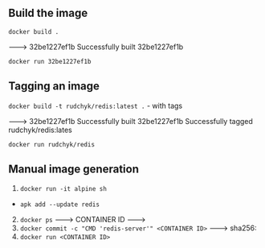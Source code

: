 ## Build the image

`docker build .`

---> 32be1227ef1b
Successfully built 32be1227ef1b

`docker run 32be1227ef1b`

## Tagging an image

`docker build -t rudchyk/redis:latest .` - with tags

---> 32be1227ef1b
Successfully built 32be1227ef1b
Successfully tagged rudchyk/redis:lates

`docker run rudchyk/redis`

## Manual image generation

1. `docker run -it alpine sh`

- `apk add --update redis`

2. `docker ps`
   ---> CONTAINER ID
   ---> <CONTAINER ID>
3. `docker commit -c "CMD 'redis-server'" <CONTAINER ID>`
   ---> sha256:<CONTAINER ID>
4. `docker run <CONTAINER ID>`
